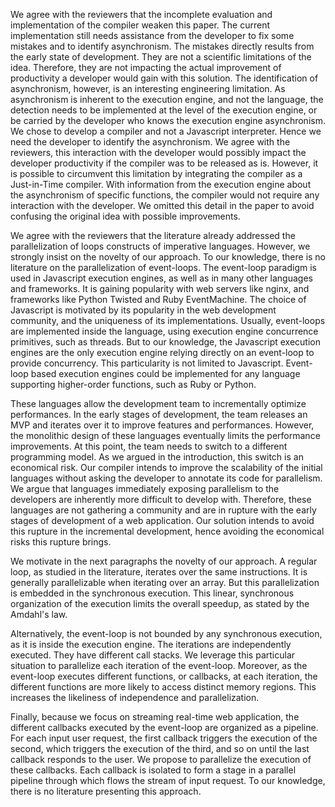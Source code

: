 
We agree with the reviewers that the incomplete evaluation and implementation of the compiler weaken this paper.
The current implementation still needs assistance from the developer to fix some mistakes and to identify asynchronism.
The mistakes directly results from the early state of development. They are not a scientific limitations of the idea.
Therefore, they are not impacting the actual improvement of productivity a developer would gain with this solution.
The identification of asynchronism, however, is an interesting engineering limitation.
As asynchronism is inherent to the execution engine, and not the language, the detection needs to be implemented at the level of the execution engine, or be carried by the developer who knows the execution engine asynchronism.
We chose to develop a compiler and not a Javascript interpreter.
Hence we need the developer to identify the asynchronism.
We agree with the reviewers, this interaction with the developer would possibly impact the developer productivity if the compiler was to be released as is.
However, it is possible to circumvent this limitation by integrating the compiler as a Just-in-Time compiler.
With information from the execution engine about the asynchronism of specific functions, the compiler would not require any interaction with the developer.
We omitted this detail in the paper to avoid confusing the original idea with possible improvements.

We agree with the reviewers that the literature already addressed the parallelization of loops constructs of imperative languages.
However, we strongly insist on the novelty of our approach.
To our knowledge, there is no literature on the parallelization of event-loops.
The event-loop paradigm is used in Javascript execution engines, as well as in many other languages and frameworks.
It is gaining popularity with web servers like nginx, and frameworks like Python Twisted and Ruby EventMachine.
The choice of Javascript is motivated by its popularity in the web development community, and the uniqueness of its implementations.
Usually, event-loops are implemented inside the language, using execution engine concurrence primitives, such as threads.
But to our knowledge, the Javascript execution engines are the only execution engine relying directly on an event-loop to provide concurrency.
This particularity is not limited to Javascript.
Event-loop based execution engines could be implemented for any language supporting higher-order functions, such as Ruby or Python.

These languages allow the development team to incrementally optimize performances.
In the early stages of development, the team releases an MVP and iterates over it to improve features and performances.
However, the monolithic design of these languages eventually limits the performance improvements.
At this point, the team needs to switch to a different programming model.
As we argued in the introduction, this switch is an economical risk.
Our compiler intends to improve the scalability of the initial languages without asking the developer to annotate its code for parallelism.
We argue that languages immediately exposing parallelism to the developers are inherently more difficult to develop with.
Therefore, these languages are not gathering a community and are in rupture with the early stages of development of a web application.
Our solution intends to avoid this rupture in the incremental development, hence avoiding the economical risks this rupture brings.

We motivate in the next paragraphs the novelty of our approach.
A regular loop, as studied in the literature, iterates over the same instructions.
It is generally parallelizable when iterating over an array.
But this parallelization is embedded in the synchronous execution.
This linear, synchronous organization of the execution limits the overall speedup, as stated by the Amdahl's law.

Alternatively, the event-loop is not bounded by any synchronous execution, as it is inside the execution engine.
The iterations are independently executed.
They have different call stacks.
We leverage this particular situation to parallelize each iteration of the event-loop.
Moreover, as the event-loop executes different functions, or callbacks, at each iteration, the different functions are more likely to access distinct memory regions.
This increases the likeliness of independence and parallelization.

Finally, because we focus on streaming real-time web application, the different callbacks executed by the event-loop are organized as a pipeline.
For each input user request, the first callback triggers the execution of the second, which triggers the execution of the third, and so on until the last callback responds to the user.
We propose to parallelize the execution of these callbacks.
Each callback is isolated to form a stage in a parallel pipeline through which flows the stream of input request.
To our knowledge, there is no literature presenting this approach.